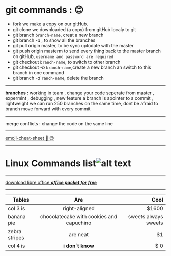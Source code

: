 # **git commands :** :blush:
+ fork we make a copy on our gitHub.
+ git clone we downloaded (a copy) from gitHub localy to git
+ git branch `branch-name`, creat a new branch
+ git branch *-a* , to show all the branches
+ git pull origin master, to be sync uptodate with the master
+ git push origin masterm to send every thing back to the master branch on gitHub, `username and password are required`
+ git checkout `branch-name`, to switch to other branch
+ git checkout *-b* `branch-name`,create a new branch an switch to this branch in one command
+ git branch *-d* `ranch-name`, delete the branch
***
**branches :** working in team , change your code seperate from master , expermint , debugging , new feature
a branch is apointer to a commit , lightweight we can run 250 branches on the same time, dont be afraid to branch
move forward with every commit 
***
merge conflicts : change the code on the same line 
***
 [emoji-cheat-sheet :grimacing: :relieved:](https://github.com/ikatyang/emoji-cheat-sheet/blob/master/README.md)
***
# Linux Commands list![alt text](https://media.cheatography.com/storage/thumb/davechild_linux-command-line.750.jpg?last=1463102294)
***
[download libre office  **_office packet for free_**](https://www.libreoffice.org/download/download/) 
***

| Tables        | Are           | Cool  |
| ------------- |:-------------:| -----:|
| col 3 is      | right-aligned | $1600 |
| banana pie | chocolatecake with cookies and capuchino | sweets always sweets | what about an ice-cream on sumer time |
| zebra stripes | are neat      |    $1 |
| col 4 is    | **i don´t know**  | $ 0    |
